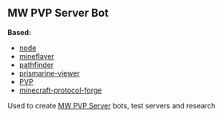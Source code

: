 ## MW PVP Server Bot
**Based:** 
- [node](https://github.com/nodejs/node)
- [mineflayer](https://github.com/PrismarineJS/mineflayer/)
- [pathfinder](https://github.com/Karang/mineflayer-pathfinder)
- [prismarine-viewer](https://github.com/PrismarineJS/prismarine-viewer)
- [PVP](https://github.com/PrismarineJS/mineflayer-pvp)
- [minecraft-protocol-forge](https://github.com/PrismarineJS/node-minecraft-protocol-forge)

Used to create [MW PVP Server](https://github.com/Koud-Wind/MW-PVP-Server) bots, test servers and research
